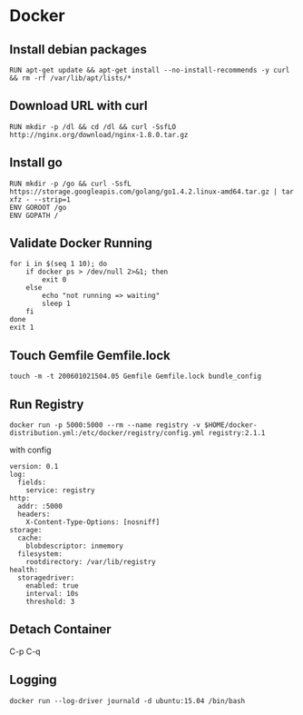 # Docker

## Install debian packages

	RUN apt-get update && apt-get install --no-install-recommends -y curl && rm -rf /var/lib/apt/lists/*

## Download URL with curl

	RUN mkdir -p /dl && cd /dl && curl -SsfLO http://nginx.org/download/nginx-1.8.0.tar.gz

## Install go

	RUN mkdir -p /go && curl -SsfL https://storage.googleapis.com/golang/go1.4.2.linux-amd64.tar.gz | tar xfz - --strip=1
	ENV GOROOT /go
	ENV GOPATH /

## Validate Docker Running

	for i in $(seq 1 10); do
		if docker ps > /dev/null 2>&1; then
			exit 0
		else
			echo "not running => waiting"
			sleep 1
		fi
	done
	exit 1

## Touch Gemfile Gemfile.lock

	touch -m -t 200601021504.05 Gemfile Gemfile.lock bundle_config

## Run Registry

	docker run -p 5000:5000 --rm --name registry -v $HOME/docker-distribution.yml:/etc/docker/registry/config.yml registry:2.1.1

with config

	version: 0.1
	log:
	  fields:
		service: registry
	http:
	  addr: :5000
	  headers:
		X-Content-Type-Options: [nosniff]
	storage:
	  cache:
		blobdescriptor: inmemory
	  filesystem:
		rootdirectory: /var/lib/registry
	health:
	  storagedriver:
		enabled: true
		interval: 10s
		threshold: 3

## Detach Container

  C-p C-q


## Logging

	docker run --log-driver journald -d ubuntu:15.04 /bin/bash
